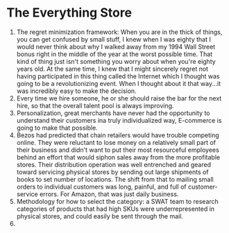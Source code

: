 # The Everything Store

1. The regret minimization framework: When you are in the thick of things, you can get confused by small stuff, I knew when I was eighty that I would never think about why I walked away from my 1994 Wall Street bonus right in the middle of the year at the worst possible time. That kind of thing just isn't something you worry about when you're eighty years old. At the same time, I knew that I might sincerely regret not having participated in this thing called the Internet which I thought was going to be a revolutionizing event. When I thought about it that way...it was incredibly easy to make the decision.
2. Every time we hire someone, he or she should raise the bar for the next hire, so that the overall talent pool is always improving.
3. Personalization, great merchants have never had the opportunity to understand their customers ina truly individualized way, E-commerce is going to make that possible.
4. Bezos had predicted that chain retailers would have trouble competing online. They were reluctant to lose money on a relatively small part of their business and didn't want to put their most resourceful employees behind an effort that would siphon sales away from the more profitable stores. Their distribution operation was well entrenched and geared toward servicing physical stores by sending out large shipments of books to set number of locations. The shift from that to mailing small orders to individual customers was long, painful, and full of customer-service errors. For Amazon, that was just daily business.
5. Methodology for how to select the category: a SWAT team to research categories of products that had high SKUs were underrepresented in physical stores, and could easily be sent through the mail.
6. 
